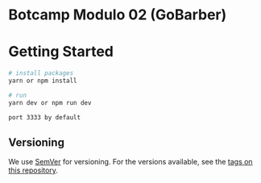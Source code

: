 # Botcamp Modulo 02 (GoBarber)

# Getting Started

```bash
# install packages
yarn or npm install

# run
yarn dev or npm run dev

port 3333 by default
```

## Versioning
We use [SemVer](http://semver.org/) for versioning. For the versions available, see the [tags on this repository](https://github.com/VitorRedfox/Botcamp-Modulo02/tags).